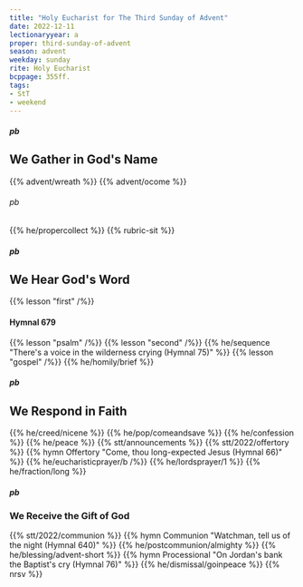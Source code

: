 ```yaml
---
title: "Holy Eucharist for The Third Sunday of Advent"
date: 2022-12-11
lectionaryyear: a
proper: third-sunday-of-advent
season: advent
weekday: sunday
rite: Holy Eucharist
bcppage: 355ff.
tags:
- StT
- weekend
---
```

##### pb
## We Gather in God's Name
{{% advent/wreath %}}
{{% advent/ocome %}}
###### pb
{{% he/propercollect %}}
{{% rubric-sit %}}
##### pb
## We Hear God's Word
{{% lesson "first" /%}}
#### Hymnal 679
{{% lesson "psalm" /%}}
{{% lesson "second" /%}}
{{% he/sequence "There's a voice in the wilderness crying (Hymnal 75)" %}}
{{% lesson "gospel" /%}}
{{% he/homily/brief %}}
##### pb
## We Respond in Faith
{{% he/creed/nicene %}}
{{% he/pop/comeandsave %}}
{{% he/confession %}}
{{% he/peace %}}
{{% stt/announcements %}}
{{% stt/2022/offertory %}}
{{% hymn Offertory "Come, thou long-expected Jesus (Hymnal 66)" %}}
{{% he/eucharisticprayer/b /%}}
{{% he/lordsprayer/1 %}}
{{% he/fraction/long %}}
##### pb
### We Receive the Gift of God
{{% stt/2022/communion %}}
{{% hymn Communion "Watchman, tell us of the night (Hymnal 640)" %}}
{{% he/postcommunion/almighty %}}
{{% he/blessing/advent-short %}}
{{% hymn Processional "On Jordan's bank the Baptist's cry (Hymnal 76)" %}}
{{% he/dismissal/goinpeace %}}
{{% nrsv %}}

